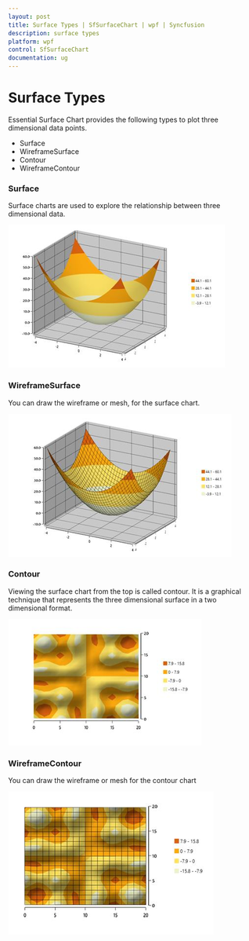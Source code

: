 ```yaml
---
layout: post
title: Surface Types | SfSurfaceChart | wpf | Syncfusion
description: surface types
platform: wpf
control: SfSurfaceChart
documentation: ug
---
```


# Surface Types

Essential Surface Chart provides the following types to plot three dimensional data points.

* Surface
* WireframeSurface
* Contour 
* WireframeContour

### Surface

Surface charts are used to explore the relationship between three dimensional data. 

![](surface_chart_images/surface_chart_img8.jpeg)


### WireframeSurface

You can draw the wireframe or mesh, for the surface chart.

![](surface_chart_images/surface_chart_img9.jpeg)


### Contour

Viewing the surface chart from the top is called contour. It is a graphical technique that represents the three dimensional surface in a two dimensional format.  

![](surface_chart_images/surface_chart_img10.jpeg)


### WireframeContour

You can draw the wireframe or mesh for the contour chart

![](surface_chart_images/surface_chart_img11.jpeg)